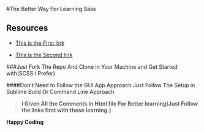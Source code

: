#The Better Way For Learning Sass

## Resources

+ [This is the First link](https://scotch.io/tutorials/getting-started-with-sass)

+ [This is the Second link](https://medium.com/@ricardozea/sass-for-beginners-the-friendliest-guide-about-how-to-install-use-sass-on-windows-22ff4a32c1f7)

###Just Fork The Repo And Clone in Your Machine and Get Started with(SCSS I Prefer)

####Don't Need to Follow the GUI App Approach Just Follow The Setup in Sublime Build Or Command Line Approach

>**I Given All the Comments in Html file For Better learning(Just Follow the links first with these learning.)**

**Happy Coding**